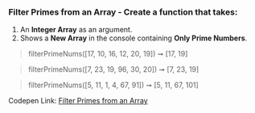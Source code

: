 ### Filter Primes from an Array - Create a function that takes: 

1. An **Integer Array** as an argument. 
1. Shows a **New Array** in the console containing **Only Prime Numbers**.

> filterPrimeNums([17, 10, 16, 12, 20, 19]) ➞ [17, 19] 

> filterPrimeNums([7, 23, 19, 96, 30, 20]) ➞ [7, 23, 19]

> filterPrimeNums([5, 11, 1, 4, 67, 91]) ➞ [5, 11, 67, 101] 

Codepen Link: [Filter Primes from an Array](https://codepen.io/javascriptstudent/pen/XWmrpYp?editors=0012)